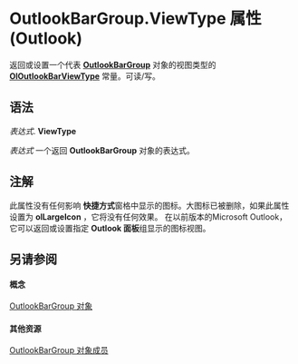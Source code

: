 
# OutlookBarGroup.ViewType 属性 (Outlook)

返回或设置一个代表  **[OutlookBarGroup](4ccc4213-5a57-7a8b-4ce5-869a096bd096.md)** 对象的视图类型的 **[OlOutlookBarViewType](b4cf632e-d839-049d-77aa-5ad51182ef3a.md)** 常量。可读/写。


## 语法

 _表达式_. **ViewType**

 _表达式_ 一个返回 **OutlookBarGroup** 对象的表达式。


## 注解

此属性没有任何影响 **快捷方式**窗格中显示的图标。大图标已被删除，如果此属性设置为 **olLargeIcon** ，它将没有任何效果。 在以前版本的Microsoft Outlook，它可以返回或设置指定 **Outlook 面板**组显示的图标视图。


## 另请参阅


#### 概念


[OutlookBarGroup 对象](4ccc4213-5a57-7a8b-4ce5-869a096bd096.md)
#### 其他资源


[OutlookBarGroup 对象成员](34976b5d-fa6a-db4d-884b-4222613c1912.md)